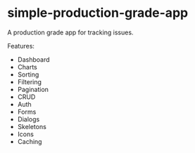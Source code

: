 # simple-production-grade-app
A production grade app for tracking issues.

Features:
- Dashboard
- Charts
- Sorting
- Filtering
- Pagination
- CRUD
- Auth
- Forms
- Dialogs
- Skeletons
- Icons
- Caching
